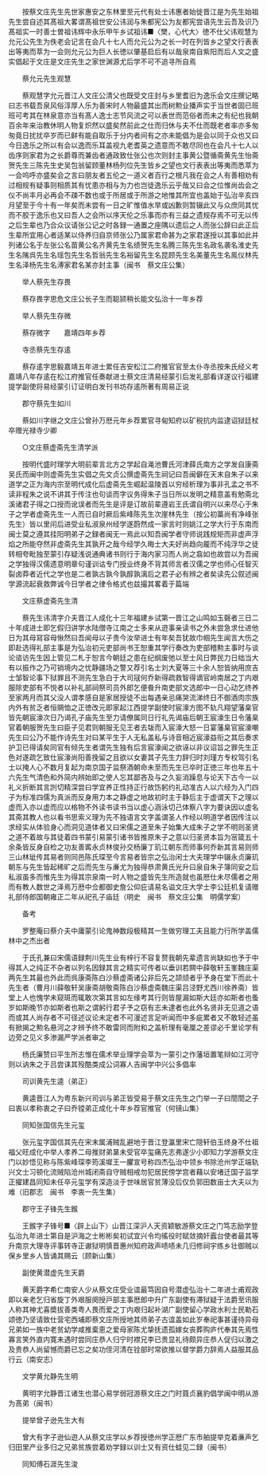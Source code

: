 <!-- { "loadSidebar": true } -->
　　按蔡文庄先生先世家惠安之东林里至元代有处士讳惠者始徙晋江是为先生始祖先生尝自述其髙祖大畧谓髙祖世安公讳润与朱都宪公为友都宪尝语先生云吾及识乃髙祖实一时善士曽祖讳辉中永乐甲午乡试祖讳■〈樊，心代大〉徳不仕父讳观慧为允元公先生为佚老会记言在会凡十七人而允元公为之长一时在列皆乡之望文行表表出等夷而萃为一会则允元公为巨人长徳以肇基启后有以哉泉南自紫阳而后人文之盛实倡起于文庄是文庄先生之家世渊源尤后学不可不追寻所自焉

　　蔡允元先生观慧

　　蔡观慧字允元晋江人文庄公清父也既受文庄封与乡里耆旧为逸乐会文庄撰记略曰志书载吾泉风俗淳厚人乐为善宋时人物最盛其出而树勲业播声实于当世者固已班班可考其在林泉意亦当有髙人逸士志节风流之可以表世而范俗者而未之有纪也我朝百余年来治教休明人物复炽然以盛矣然前此之仕而归休与夫不仕而既老者率亦多匆匆竟日扰扰卒岁而已鲜有能自取乐于分内者间有之亦未能倡为是会以同于众也又曰今日逸乐之所以有会以逸而乐耳盖视九老耆英之遗意而不敢尽同也在会凡十七人以齿序则家君为之长爵尊而兼齿者通政致仕张公也次则封主事黄公暨循斋黄先生怡斋贺先生三陈先生史吴包翁留顾董林杨列位先生皆乡之望也文行表表出等夷而悉萃为一会呜呼亦盛矣会之言曰朋友者五伦之一道义者百行之根凡我在会之人有善相劝有过相规有疑事则相质其有忧患亦相与为力也岂徒逸乐云乎哉又曰会之位惟尚齿会之仪不尚丰月必再会不疎不数也或于所居或于所游之地惟其所宜也盖始于弘治辛亥四月望至于今十有一年矣而未尝有一日之旷惟值水旱或凶歉则暂辍此又与众庶同其忧而不胶于逸乐也又曰吾人之会所以序天伦之乐事而亦有三益之遗规存焉不可无以传之后生辈也乃合众议请张公记之时各録一通置之座隅以遗后之人而张公辞曰此正后生辈所宜用心者适某以侍养归自京师张公乃属家君命甚为之家君遂授以其事如此并列诸公名于左张公名苗黄公名齐黄先生名绩贺先生名腾三陈先生名政名袭名淮史先生名隲呉先生名瑶包先生名哲翁先生名裕留先生名昆顾先生名美董先生名鳯仪林先生名泽杨先生名溥家君名某亦封主事（闽书　蔡文庄公集）

　　举人蔡先生存畏

　　蔡存畏字思危文庄公长子生而聪颕稍长能文弘治十一年乡荐

　　举人蔡先生存微

　　蔡存微字　　嘉靖四年乡荐

　　寺丞蔡先生存逺

　　蔡存逺字思毅嘉靖五年进士累任吉安松江二府推官官至太仆寺丞按朱氏经义考嘉靖八年存逺在松江府推官任奏献进士蔡文庄清易经蒙引后发礼部看详遂议行福建提学副使将易经蒙引订证明白发刊书坊存逺所著有周易正说

　　郡守蔡先生如川

　　蔡如川字继之文庄公曾孙万厯元年乡荐累官寻甸知府以矿税抗内监逮诏狱廷杖卒赠光禄寺少卿

　　○文庄蔡虚斋先生清学派

　　按明代盛时理学大明前辈言北方之学起自渑池曹氏河津薛氏南方之学发自康斋吴氏而闽中则虚斋先生实倡之先文贞公撰虚斋先生祠记曰吾闽僻在天末自朱子以来道学之正为海内宗至明代成化后虚斋先生崛起温陵首以穷经析理为事非孔孟之书不读非程朱之说不讲其于传注也句谈而字议务得朱子当日所以发明之精意盖有勉斋北溪诸君子得之口授而讹误者而先生是评是订故前辈遵岩王氏谓自明兴以来尽心于朱子之学者虚斋先生一人而已自时厥后紫峰陈先生次崖林先生（按公初藁尚有净峰张先生）皆以里闬后进受业私淑泉州经学遂蔚然成一家言时则姚江之学大行于东南而闽士莫之遵其挂阳明弟子之録者闽无一焉此以知吾闽学者守师说践规矩而非虚声浮焰之所能夺然非虚斋先生其孰开之哉今经学久晦士大夫好尚趋向龎而不纯浮华之徒转相夸毗独至蒙引存疑浅说通典诸书则行于海内家习而人尚之翕如也故尝以为吾闽之学独得汉儒遗意明章句谨训诂专门授业终身不背其师言者汉儒之学也师心任智灭裂卤莽者近代之学也是二者孰古孰今孰醇孰漓后之君子必有辨之者矣读先公叙述闽学源流起衰救弊诚今日学者之律令格式也兹撮其畧着于篇端

　　文庄蔡虚斋先生清

　　蔡先生讳清字介夫晋江人成化十三年福建乡试第一晋江之山鸣如玉磬者三日二十年成进士即乞假归讲学水陆僧寺江南之士多来从逰事亲读书之外未尝急求仕进他日为其母冩容母愀然曰吾闻母以子贵今汝举进士有年矣吾犹故巾帼先生闻言大伤之即赴选得礼部主事是为弘治初元吏部尚书王恕重其学行奏改为吏部稽勲主事时与谈论谘访先生因上管见二札于恕言今朝廷之患在纪纲废弛以至士风日弊民力日绌当大有以振作之乃可销境内之忧静疆场之警又荐引名士刘大夏等三十余人恕皆纳用庶吉士邹智论事下狱罪且不测先生急白于大司冦何乔新得疏救智得谪官岭南居之丁内艰服除吏部有不悦者以补礼部祠祭司员外郎乞便飬升南吏部文选郎中一日心动乞终养至家两月而其父没人谓孝感自是家居授徒不出每遇亲忌痛哭流涕终日不御酒肉宗族内外有贫乏者恒赒恤之正徳改元即家起江西提学副使时宸濠方图不轨凡翔望藩臬官皆先朝宸濠次日乃谒孔子庙先生至力请僚属同日行礼先谒庙后朝王宸濠生日令藩臬官着朝服贺先生曰臣子见君则朝服无见王者去韨而入宸濠大怒一日宴藩臬官宸濠嘲先生曰公乃不能作诗先生对曰某平生于人无私盖私与诗音相近宸濠益衔之其后奏求护卫已得请矣同官有倾先生者谓先生独有后言宸濠闻之欲诬以非议诏旨之罪先生正色对遂疏乞致仕宸濠尚阳善挽留之且欲以女妻其子先生力辞归时刘瑾方专权驾引名士以掩人心不数月复起为南京国子监祭酒朝命未至而先生已卒时正徳三年也年五十六先生气清色和外简内辨始即之使人忘其鄙吝及与之久妄消躁息与论天下古今一以礼义折断其言剀切精深尝曰学宜养正性持正行故饬躬约礼动准古人以六经为入门四子为标准四儒为真派而反身用力本之静虚之地故初时主于静后主于虚谓天下之理以虚而入亦以虚而应以格物不外读书读书当以虚心涵泳切己体察八字为要诀因以虚名其斋其教人也以看书思索义理为先不独语言文字盖谓圣人作经以明道学者因传注以求经实从体验身心而洞见道体者又曰宋儒之道至朱子始集大成朱子之学不明则圣贤之道不着故与其徒着四书蒙引易蒙引诸书皆推原朱子之意以归圣贤本旨为宻箴五十余条皆反身自检之功友善寗永贞林俊孙交杨廉丁玑江朝东而师事何乔新其言易则师三山林玼传其易者则同邑陈氏琛至今言易者皆宗之弘治闲士大夫理学中辍永贞廉玑朝东与先生皆起稀旷之后而先生与亷尤为独得恭肃黄氏光升曰泉自朱子簿同安之后私淑虽多而惟先生为得其宗泉南一时人物之盛皆先生所造就也虽厯仕未尽儒者之用而有教人数世之泽焉万厯中佥都御史詹公仰庇请易名谥文庄大学士李公廷机复请赠礼部侍郎国朝雍正二年从祀孔子庙廷（明史　闽书　蔡文庄公集　明儒学案）

　　备考

　　罗整庵曰蔡介夫中庸蒙引论鬼神数段极精其一生做穷理工夫且能力行所学盖儒林中之杰出者

　　于氏孔兼曰宋儒语録荆川先生业有梓行不容复赘我朝先辈遗言尚缺如也予于中得其人之纯正不杂者以列名因録其言之精实可传者以垂训若闗中薛敬轩玉峯魏庄渠两先生其最也外此而呉康斋陈白沙蔡虚斋诸公非后先之颉颃者乎予身在堂下而此十先生者（曹月川薛敬轩吴康斋胡敬斋陈白沙蔡虚斋魏庄渠吕泾野尤西川徐养斋）皆堂上人也愧学未窥斑而辄敢次第其言如左缘考其行则皆屋漏如斯大廷亦如斯者也蚤岁如斯晚节亦如斯者也斯之谓躬行君子予之窃有志未逮者也此外名贤非无见道之语而或其人尚存者不可径述议论未定者不可漫述言足听闻而中多疵累者又不敢轻述虽有掀揭之勲名悬河之才辨予终不敢雷同而附和之盖析理有毫厘之差谬必千里论学有边旁之见义多渗漏严学派者审之

　　杨氏廉赞曰平生所志惟在儒术举业理学会萃为一蒙引之作藩垣置笔辩如江河守则以讷朱之于吕尝诔其殁酷类成公词寡人吉闽学中兴公多倡率

　　司训黄先生逵（弟正）

　　黄逵晋江人为粤东新兴司训与弟正皆受易于蔡文庄先生之门举一子曰誾誾之子曰衷以孝称衷之子曰乔镗弟正成化十年乡荐官推官（何镜山集）

　　同知张国信先生元玺

　　张元玺字国信其先在宋末属浦贼乱避地于晋江登瀛里宋亡隠轩伯玉终身不仕祖福父旺成化中举人孝养二母推财弟晜未受官卒玺痛先志弗遂少小即知力学游蔡文庄门以妙悟见称与陈紫峰琛李筠溪墀王一臞宣号称四杰弘治中领乡书除沧州学正端轨兴文士习顿化流贼陷沧州城闭斋自守贼相戒勿犯居民傍学宫者藉以安堵迁国子监学正擢建昌同知未任卒元玺学有深造淡于世味居官贫薄没后仅负郭田数亩士大夫以为难（旧郡志　闽书　李衷一先生集）

　　郡守王子锋先生鍭

　　王鍭字子锋号■〈辟上山下〉山晋江深沪人天资颖敏游蔡文庄之门笃志励学登弘治九年进士第自是沪海之士彬彬矣初试宜兴令均徭役时赋敛摘奸蠧台使者最其等升南京大理寺评事转寺正谳狱明慎晋惠州知府政声啧啧未几归修祠宇练乡壮御贼以保乡里乡人皆诵其赐云（顾新山集）

　　副使黄潜虚先生天爵

　　黄天爵字希仁南安人少从蔡文庄受业谊最笃因自号潜虚弘治十二年进士甫观政即以亲老乞归省旋丁外艰服阕授戸部主事厯郎中升广东副使有滞狱疑于法爵至讯服人称其神尤喜奬拔善类粤人畏而爱之丁内艰归起补湖广副使留心学政水利士民勒石颂徳乃坚请致仕营宅西埔即蔡文庄所授地其师弟子古谊盖如此岁奉祀事甚谨待异母兄弟如一族中老贫幼学咸推槖恵之爱母家陈尤挚抚遗孤嫁女丧葬购庐代奉其先焉性寡言笑外直内寛未遇时尝同庄恭人归宁时襟兄李已贵显礼待颇异庄恭人促归以激之及贵恭人尚留憾而爵已忘之矣功侄河清在铨部时常欲推以督学爵力辞焉人益服其品行云（南安志）

　　文学黄允静先生明

　　黄明字允静晋江诸生也潜心易学弱冠游蔡文庄之门时聂贞襄豹倡学闽中明从游为髙弟（闽书）

　　提举曾子逊先生大有

　　曾大有字子逊仙逰人从蔡文庄学以乡荐授徳州学正厯广东市舶提举克着亷声乞归田里产业多归之兄弟贫族尝着劝学録以训士又有资仕蛙见二録（闽书）

　　同知傅石涯先生浚

